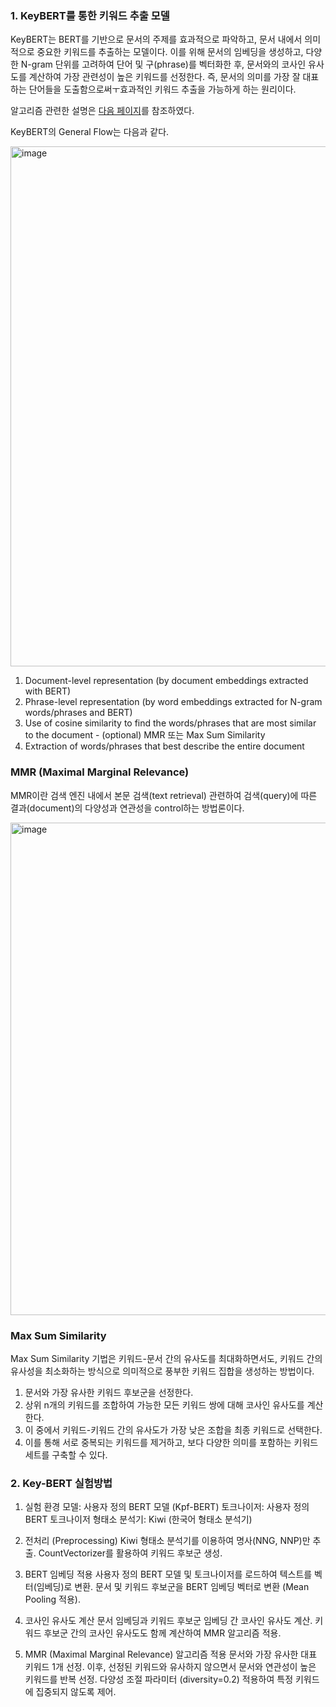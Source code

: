 ### 1. KeyBERT를 통한 키워드 추출 모델

KeyBERT는 BERT를 기반으로 문서의 주제를 효과적으로 파악하고, 문서 내에서 의미적으로 중요한 키워드를 추출하는 모델이다. 
이를 위해 문서의 임베딩을 생성하고, 다양한 N-gram 단위를 고려하여 단어 및 구(phrase)를 벡터화한 후, 문서와의 코사인 유사도를 계산하여 가장 관련성이 높은 키워드를 선정한다. 
즉, 문서의 의미를 가장 잘 대표하는 단어들을 도출함으로써ㅜ효과적인 키워드 추출을 가능하게 하는 원리이다. 

알고리즘 관련한 설명은 [다음 페이지](https://heeya-stupidbutstudying.tistory.com/entry/DL-keyword-extraction-with-KeyBERT-%EA%B0%9C%EC%9A%94%EC%99%80-%EC%95%8C%EA%B3%A0%EB%A6%AC%EC%A6%98-1)를 참조하였다. 

KeyBERT의 General Flow는 다음과 같다. 

<img width="832" alt="image" src="https://github.com/user-attachments/assets/6cbad1c6-bbc9-47e4-8968-403e8878aefb" />

1) Document-level representation (by document embeddings extracted with BERT)
2) Phrase-level representation (by word embeddings extracted for N-gram words/phrases and BERT)
3) Use of cosine similarity to find the words/phrases that are most similar to the document - (optional) MMR 또는 Max Sum Similarity
4) Extraction of words/phrases that best describe the entire document

### MMR (Maximal Marginal Relevance)

MMR이란 검색 엔진 내에서 본문 검색(text retrieval) 관련하여 검색(query)에 따른 결과(document)의 다양성과 연관성을 control하는 방법론이다.

<img width="788" alt="image" src="https://github.com/user-attachments/assets/e963940b-0abc-40de-9b20-0e8674eb5b2f" />

### Max Sum Similarity

Max Sum Similarity 기법은 키워드-문서 간의 유사도를 최대화하면서도, 키워드 간의 유사성을 최소화하는 방식으로 의미적으로 풍부한 키워드 집합을 생성하는 방법이다.
1) 문서와 가장 유사한 키워드 후보군을 선정한다.
2) 상위 n개의 키워드를 조합하여 가능한 모든 키워드 쌍에 대해 코사인 유사도를 계산한다.
3) 이 중에서 키워드-키워드 간의 유사도가 가장 낮은 조합을 최종 키워드로 선택한다.
4) 이를 통해 서로 중복되는 키워드를 제거하고, 보다 다양한 의미를 포함하는 키워드 세트를 구축할 수 있다.

### 2. Key-BERT 실험방법

1. 실험 환경
모델: 사용자 정의 BERT 모델 (Kpf-BERT)
토크나이저: 사용자 정의 BERT 토크나이저
형태소 분석기: Kiwi (한국어 형태소 분석기)

2. 전처리 (Preprocessing)
Kiwi 형태소 분석기를 이용하여 명사(NNG, NNP)만 추출.
CountVectorizer를 활용하여 키워드 후보군 생성.

3. BERT 임베딩 적용
사용자 정의 BERT 모델 및 토크나이저를 로드하여 텍스트를 벡터(임베딩)로 변환.
문서 및 키워드 후보군을 BERT 임베딩 벡터로 변환 (Mean Pooling 적용).

4. 코사인 유사도 계산
문서 임베딩과 키워드 후보군 임베딩 간 코사인 유사도 계산.
키워드 후보군 간의 코사인 유사도도 함께 계산하여 MMR 알고리즘 적용.

5. MMR (Maximal Marginal Relevance) 알고리즘 적용
문서와 가장 유사한 대표 키워드 1개 선정.
이후, 선정된 키워드와 유사하지 않으면서 문서와 연관성이 높은 키워드를 반복 선정.
다양성 조절 파라미터 (diversity=0.2) 적용하여 특정 키워드에 집중되지 않도록 제어.

